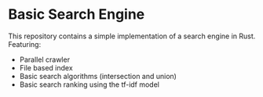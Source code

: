 # Basic Search Engine
This repository contains a simple implementation of a search engine in Rust. Featuring:
* Parallel crawler
* File based index
* Basic search algorithms (intersection and union)
* Basic search ranking using the tf-idf model